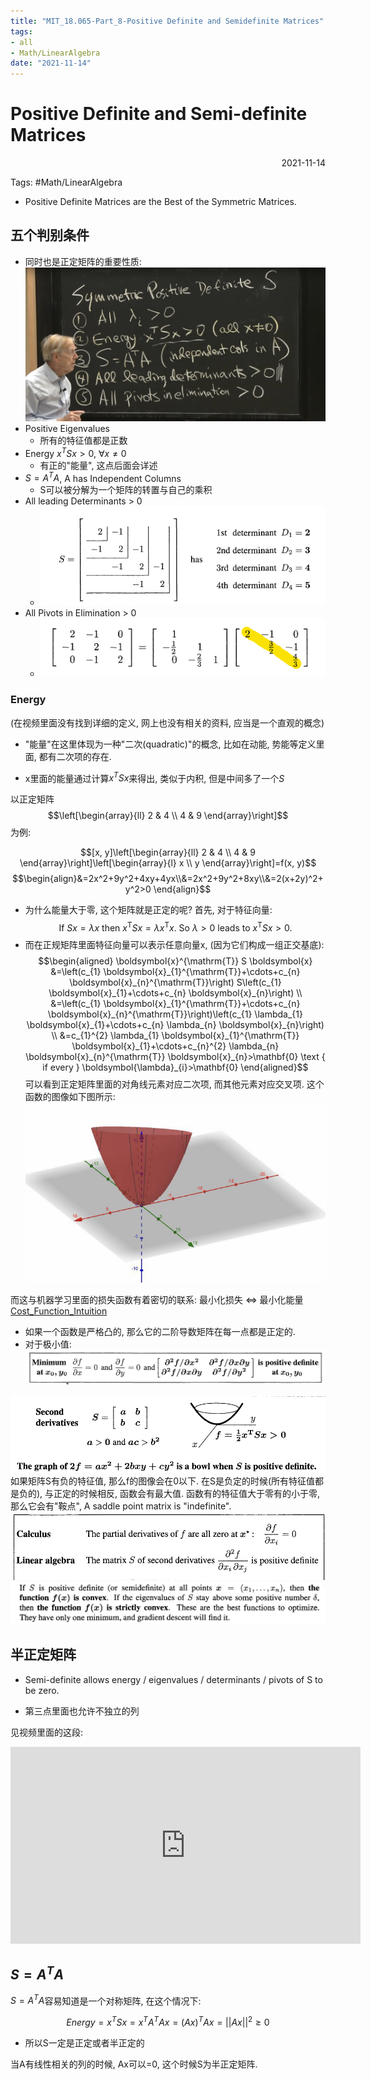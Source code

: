 ```yaml
---
title: "MIT_18.065-Part_8-Positive Definite and Semidefinite Matrices"
tags:
- all
- Math/LinearAlgebra
date: "2021-11-14"
---
```

# Positive Definite and Semi-definite Matrices

<div align="right"> 2021-11-14</div>

Tags: #Math/LinearAlgebra

- Positive Definite Matrices are the Best of the Symmetric Matrices.

## 五个判别条件
- 同时也是正定矩阵的重要性质:
![](notes/2021/2021.11/assets/img_2022-10-15-32.png)
- Positive Eigenvalues
	- 所有的特征值都是正数
- Energy $x^TSx>0$,  $\forall x\neq 0$
	- 有正的"能量", 这点后面会详述
- $S=A^TA$, A has Independent Columns
	- S可以被分解为一个矩阵的转置与自己的乘积
- All leading Determinants > 0
	- ![](notes/2021/2021.11/assets/img_2022-10-15-33.png)
- All Pivots in Elimination > 0
	- ![](notes/2021/2021.11/assets/img_2022-10-15-34.png)

### Energy
(在视频里面没有找到详细的定义, 网上也没有相关的资料, 应当是一个直观的概念)
- "能量"在这里体现为一种"二次(quadratic)"的概念, 比如在动能, 势能等定义里面, 都有二次项的存在.

- x里面的能量通过计算$x^TSx$来得出, 类似于内积, 但是中间多了一个$S$

以正定矩阵$$\left[\begin{array}{ll}
2 & 4 \\
4 & 9
\end{array}\right]$$为例:

$$[x, y]\left[\begin{array}{ll}
2 & 4 \\ 4 & 9
\end{array}\right]\left[\begin{array}{l}
x \\ y \end{array}\right]=f(x, y)$$
$$\begin{align}&=2x^2+9y^2+4xy+4yx\\&=2x^2+9y^2+8xy\\&=2(x+2y)^2+y^2>0
\end{align}$$
- 为什么能量大于零, 这个矩阵就是正定的呢?
首先, 对于特征向量:
$$\text { If } S x=\lambda x \text { then } x^{\mathrm{T}} S x=\lambda x^{\mathrm{T}} x \text {. So } \lambda>0 \text { leads to } x^{\mathrm{T}} S x>0 \text {. }$$
- 而在正规矩阵里面特征向量可以表示任意向量x, (因为它们构成一组正交基底):
$$\begin{aligned}
\boldsymbol{x}^{\mathrm{T}} S \boldsymbol{x} &=\left(c_{1} \boldsymbol{x}_{1}^{\mathrm{T}}+\cdots+c_{n} \boldsymbol{x}_{n}^{\mathrm{T}}\right) S\left(c_{1} \boldsymbol{x}_{1}+\cdots+c_{n} \boldsymbol{x}_{n}\right) \\
&=\left(c_{1} \boldsymbol{x}_{1}^{\mathrm{T}}+\cdots+c_{n} \boldsymbol{x}_{n}^{\mathrm{T}}\right)\left(c_{1} \lambda_{1} \boldsymbol{x}_{1}+\cdots+c_{n} \lambda_{n} \boldsymbol{x}_{n}\right) \\
&=c_{1}^{2} \lambda_{1} \boldsymbol{x}_{1}^{\mathrm{T}} \boldsymbol{x}_{1}+\cdots+c_{n}^{2} \lambda_{n} \boldsymbol{x}_{n}^{\mathrm{T}} \boldsymbol{x}_{n}>\mathbf{0} \text { if every } \boldsymbol{\lambda}_{i}>\mathbf{0}
\end{aligned}$$
可以看到正定矩阵里面的对角线元素对应二次项, 而其他元素对应交叉项.
这个函数的图像如下图所示:
![](notes/2021/2021.11/assets/img_2022-10-15-35.png)

而这与机器学习里面的损失函数有着密切的联系: 最小化损失 <=> 最小化能量
[Cost_Function_Intuition](notes/2021/2021.8/Part.4_Cost_Function_Intuition(ML_Andrew.Ng.).md)
- 如果一个函数是严格凸的, 那么它的二阶导数矩阵在每一点都是正定的.
- 对于极小值:
![](notes/2021/2021.11/assets/img_2022-10-15-36.png)

![](notes/2021/2021.11/assets/img_2022-10-15-37.png)
如果矩阵S有负的特征值, 那么f的图像会在0以下. 在S是负定的时候(所有特征值都是负的), 与正定的时候相反, 函数会有最大值. 函数有的特征值大于零有的小于零, 那么它会有"鞍点", A saddle point matrix is "indefinite".
![](notes/2021/2021.11/assets/img_2022-10-15-38.png)
![](notes/2021/2021.11/assets/img_2022-10-15-39.png)


## 半正定矩阵
- Semi-definite allows energy / eigenvalues / determinants / pivots of S to be zero.

- 第三点里面也允许不独立的列

见视频里面的这段:
<iframe width="560" height="315" src="https://www.youtube.com/embed/xsP-S7yKaRA?controls=0&amp;start=2504" title="YouTube video player" frameborder="0" allow="accelerometer; autoplay; clipboard-write; encrypted-media; gyroscope; picture-in-picture" allowfullscreen></iframe>

## $S=A^TA$
$S=A^TA$容易知道是一个对称矩阵, 在这个情况下:

$$Energy=x^TSx=x^TA^TAx = (Ax)^TAx= ||Ax||^2\geq0$$

- 所以S一定是正定或者半正定的

当A有线性相关的列的时候, Ax可以=0, 这个时候S为半正定矩阵.




